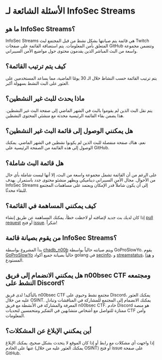 # الأسئلة الشائعة لـ InfoSec Streams

## ما هو InfoSec Streams؟

InfoSec Streams هي قائمة يتم صيانتها بشكل نشط من قبل المجتمع لبث Twitch المتعلق بأمن المعلومات. يتم استضافة القائمة على صفحات GitHub وتتضمن مجموعة واسعة من البث المباشر الذين يقدمون محتوى حول مواضيع الأمن السيبراني.

## كيف يتم ترتيب القائمة؟

يتم ترتيب القائمة حسب النشاط خلال الـ 30 يومًا الماضية، مما يساعد المستخدمين على العثور على البث النشط بسهولة أكبر.

## ماذا يحدث للبث غير النشطين؟

يتم نقل البث الذين لم يقوموا بالبث في الشهر الماضي إلى صفحة البث غير النشطين. هذا يضمن بقاء القائمة الرئيسية محدثة مع منشئي المحتوى النشطين.

## هل يمكنني الوصول إلى قائمة البث غير النشطين؟

نعم، هناك صفحة منفصلة للبث الذين لم يكونوا نشطين في الشهر الماضي. يمكنك الوصول إلى هذه القائمة من الصفحة الرئيسية على GitHub.

## هل قائمة البث شاملة؟

على الرغم من أن القائمة تشمل مجموعة واسعة من البث، إلا أنها ليست شاملة بأي حال من الأحوال. مجال الأمن السيبراني ديناميكي ويظهر منشئو محتوى جدد باستمرار. يهدف InfoSec Streams إلى أن يكون شاملاً قدر الإمكان ويعتمد على مساهمات المجتمع للبقاء محدثًا.

## كيف يمكنني المساهمة في القائمة؟

إذا كان لديك بث جديد لإضافته أو لاحظت خطأ، يمكنك المساهمة عن طريق إنشاء [pull request](https://github.com/infosecstreams/infosecstreams.github.io/pulls) أو فتح [issue](https://github.com/infosecstreams/infosecstreams.github.io/issues). شكراً!

## من يقوم بصيانة قائمة InfoSec Streams؟

بدأ المشروع بواسطة [chadb_n00b](https://twitch.tv/chadb_n00b) ويتم صيانته حالياً بواسطة GoProSlowYo. يقوم [GoProSlowYo](https://github.com/goproslowyo) حالياً بصيانة جميع أكواد golang في [secinfo](https://github.com/infosecstreams/secinfo)، و [streamstatus](https://github.com/infosecstreams/streamstatus)، و [هذا](https://github.com/infosecstreams/infosecstreams.github.io) المستودع.

## هل يمكنني الانضمام إلى فريق n00bsec CTF ومجتمعه النشط على Discord؟

بالتأكيد! لدى فريق n00bsec CTF مجتمع نشط وحيوي على Discord، يمكنك العثور عليه من خلال OSINT. يمكنك الانضمام إلى المجتمع للمشاركة في المناقشات وتبادل المعرفة والمشاركة في الأنشطة مع فريق n00bsec CTF. خادم Discord هو منصة ممتازة للتواصل مع أشخاص متشابهين في التفكير ومتحمسين لتحديات CTF وأمن المعلومات.

## أين يمكنني الإبلاغ عن المشكلات؟

إذا واجهت أي مشكلات مع رابط أو إذا كان الموقع لا يتحدث بشكل صحيح، يمكنك الإبلاغ عنها على الخادم (يمكنك العثور عليه من خلال OSINT) أو فتح issue على صفحة GitHub.

<script defer data-domain="infosecstreams.github.io" src="https://p.infosecstreams.com/js/plausible.outbound-links.js"></script>
<script src="https://cdnjs.cloudflare.com/ajax/libs/font-awesome/6.4.0/js/brands.min.js" integrity="sha512-KYlRezs7yAa59UnX6zAvY7I96Te02kycQn02Sr6FU/fBpxcXAwumRe5DHVrqVnWTt9HY/PktrAPZzSe9UE1Yxg==" crossorigin="anonymous" referrerpolicy="no-referrer"></script>
<script src="https://cdnjs.cloudflare.com/ajax/libs/font-awesome/6.4.0/js/solid.min.js" integrity="sha512-apZ8JDL5kA1iqvafDdTymV4FWUlJd8022mh46oEMMd/LokNx9uVAzhHk5gRll+JBE6h0alB2Upd3m+ZDAofbaQ==" crossorigin="anonymous" referrerpolicy="no-referrer"></script>
<script src="https://cdnjs.cloudflare.com/ajax/libs/font-awesome/6.4.0/js/fontawesome.min.js" integrity="sha512-c41hNYfKMuxafVVmh5X3N/8DiGFFAV/tU2oeNk+upk/dfDAdcbx5FrjFOkFhe4MOLaKlujjkyR4Yn7vImrXjzQ==" crossorigin="anonymous" referrerpolicy="no-referrer"></script>
